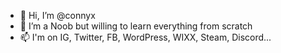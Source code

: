 - 👋 Hi, I’m @connyx
- 🌱 I’m a Noob but willing to learn everything from scratch
- 📫 I'm on IG, Twitter, FB, WordPress, WIXX, Steam, Discord...

<!---
connyx/connyx is a ✨ special ✨ repository because its `README.md` (this file) appears on your GitHub profile.
You can click the Preview link to take a look at your changes.
--->
